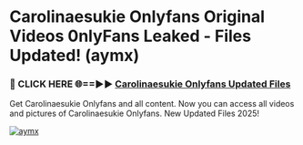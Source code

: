 # Carolinaesukie Onlyfans Original Videos 0nlyFans Leaked - Files Updated! (aymx)

<h3>🔴 CLICK HERE 🌐==►► <a href="https://tinyurl.com/ehrbuxhb" rel="nofollow">Carolinaesukie Onlyfans Updated Files</a></h3>

Get Carolinaesukie Onlyfans and all content. Now you can access all videos and pictures of Carolinaesukie Onlyfans. New Updated Files 2025!

[![aymx](https://i.imgur.com/lVYEuWS.gif)](https://tinyurl.com/ehrbuxhb)
